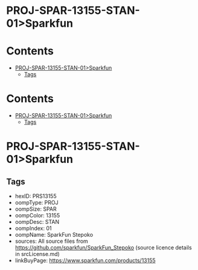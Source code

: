 
PROJ-SPAR-13155-STAN-01>Sparkfun
================================

Contents
========

* [PROJ-SPAR-13155-STAN-01>Sparkfun](#proj-spar-13155-stan-01sparkfun)
	* [Tags](#tags)

Contents
========

* [PROJ-SPAR-13155-STAN-01>Sparkfun](#proj-spar-13155-stan-01sparkfun)
	* [Tags](#tags)

# PROJ-SPAR-13155-STAN-01>Sparkfun

## Tags

- hexID: PRS13155
- oompType: PROJ
- oompSize: SPAR
- oompColor: 13155
- oompDesc: STAN
- oompIndex: 01
- oompName: SparkFun Stepoko
- sources: All source files from https://github.com/sparkfun/SparkFun_Stepoko (source licence details in srcLicense.md)
- linkBuyPage: https://www.sparkfun.com/products/13155
